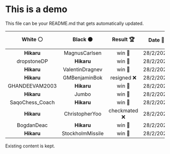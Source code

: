 # This is a demo

This file can be your README.md that gets automatically updated.

<!--START_SECTION:chessStats-->
<!-- Automatically generated with https://github.com/Balastrong/chess-stats-action -->

| White ⚪ | Black ⚫ | Result 🏆 | Date 📅 | Position 🗺️ |
|:---:|:---:|:---:|:---:|:---:|
| **Hikaru** | MagnusCarlsen | win 🥇 | 28/2/2025 | <a href="http://www.ee.unb.ca/cgi-bin/tervo/fen.pl?select=8/2q3pk/8/3p3p/3B2b1/3pP3/pQ4R1/6K1 b - - 6 53">Link</a> |
| dropstoneDP | **Hikaru** | win 🥇 | 28/2/2025 | <a href="http://www.ee.unb.ca/cgi-bin/tervo/fen.pl?select=8/8/8/2R3pP/1P1pk1P1/7r/2p2K2/8 w - - 0 56">Link</a> |
| **Hikaru** | ValentinDragnev | win 🥇 | 28/2/2025 | <a href="http://www.ee.unb.ca/cgi-bin/tervo/fen.pl?select=8/2n1P3/Pkp5/2Np4/3P1K2/8/P7/8 b - - 2 53">Link</a> |
| **Hikaru** | GMBenjaminBok | resigned ❌ | 28/2/2025 | <a href="http://www.ee.unb.ca/cgi-bin/tervo/fen.pl?select=2kr4/ppp5/4p3/3p2Rp/3Pr2n/1NP5/PP2K3/4R3 w - - 1 27">Link</a> |
| GHANDEEVAM2003 | **Hikaru** | win 🥇 | 28/2/2025 | <a href="http://www.ee.unb.ca/cgi-bin/tervo/fen.pl?select=5rk1/1p2p1pp/5p2/5B2/P5P1/5P1P/P3q1K1/2r1N1R1 w - - 0 26">Link</a> |
| **Hikaru** | Jumbo | win 🥇 | 28/2/2025 | <a href="http://www.ee.unb.ca/cgi-bin/tervo/fen.pl?select=8/8/pB6/P7/k1R1r3/2K5/8/8 b - - 8 123">Link</a> |
| SaqoChess_Coach | **Hikaru** | win 🥇 | 28/2/2025 | <a href="http://www.ee.unb.ca/cgi-bin/tervo/fen.pl?select=1br2k1r/pp2pbpp/5p2/2pP4/5n2/5P2/P4BPP/1q1NQ1KR w kq - 0 16">Link</a> |
| **Hikaru** | ChristopherYoo | checkmated ❌ | 28/2/2025 | <a href="http://www.ee.unb.ca/cgi-bin/tervo/fen.pl?select=R7/pp1k1p2/2n1b3/4K3/2p1P3/5r2/PPP5/5B2 w - - 4 49">Link</a> |
| BogdanDeac | **Hikaru** | win 🥇 | 28/2/2025 | <a href="http://www.ee.unb.ca/cgi-bin/tervo/fen.pl?select=6k1/p6p/8/8/2PBqbp1/2Pn1N2/P1Q3P1/1K6 w - - 0 32">Link</a> |
| **Hikaru** | StockholmMissile | win 🥇 | 28/2/2025 | <a href="http://www.ee.unb.ca/cgi-bin/tervo/fen.pl?select=2k1r3/3p3q/1Q5p/p7/2R5/2P3P1/PP5P/2K5 b - - 6 40">Link</a> |

<!--END_SECTION:chessStats-->

Existing content is kept.
